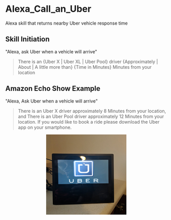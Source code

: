 # Alexa_Call_an_Uber
Alexa skill that returns nearby Uber vehicle response time

## Skill Initiation

"Alexa, ask Uber when a vehicle will arrive"

> There is an {Uber X | Uber XL | Uber Pool} driver {Approximately | About | A little more than} {Time in Minutes} Minutes from your location

## Amazon Echo Show Example

"Alexa, Ask Uber when a vehicle will arrive"

> There is an Uber X driver approximately 8 Minutes from your location, and
> There is an Uber Pool driver approximately 12 Minutes from your location.
> If you would like to book a ride please download the Uber app on your smartphone.

<p align="center">
  <img height="250px" width="250px" src="static/image.jpg"/>
</p>
